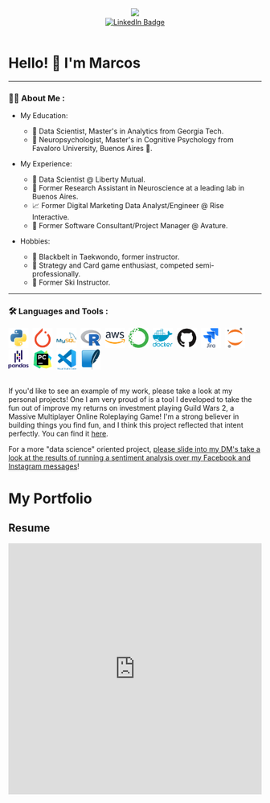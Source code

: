 <div id="header" align="center">
  <img src="https://i.imgur.com/USEllQl.gif" width="170"/>
  <div id="badges">
  <a href="https://www.linkedin.com/in/marcosfgrillo/">
    <img src="https://img.shields.io/badge/LinkedIn-blue?style=for-the-badge&logo=linkedin&logoColor=white" alt="LinkedIn Badge"/>
  </a>
  </div>
  <img src="https://komarev.com/ghpvc/?username=mfgrillo&style=flat-square&color=blue" alt=""/>
</div>

<h1>
  Hello! 👋 I'm Marcos
</h1>

---

### :man_technologist: About Me :

- My Education:
  - 🍑 Data Scientist, Master's in Analytics from Georgia Tech.
  - 🧠 Neuropsychologist, Master's in Cognitive Psychology from Favaloro University, Buenos Aires 🧉.
- My Experience:
  - 🏡 Data Scientist @ Liberty Mutual.
  - 🥼 Former Research Assistant in Neuroscience at a leading lab in Buenos Aires.
  - 📈 Former Digital Marketing Data Analyst/Engineer @ Rise Interactive.
  - 👔 Former Software Consultant/Project Manager @ Avature.

- Hobbies:
  - 🥋 Blackbelt in Taekwondo, former instructor.
  - 🎴 Strategy and Card game enthusiast, competed semi-professionally.
  - 🎿 Former Ski Instructor.

---

### :hammer_and_wrench: Languages and Tools :

<div>
  <img src="https://github.com/devicons/devicon/blob/master/icons/python/python-original.svg" title="Python" alt="Python" width="40" height="40"/>&nbsp;
  <img src="https://github.com/devicons/devicon/blob/master/icons/pytorch/pytorch-original.svg" title="Pytorch" alt="Pytorch" width="40" height="40"/>&nbsp;
  <img src="https://github.com/devicons/devicon/blob/master/icons/mysql/mysql-original-wordmark.svg" title="MySQL" alt="MySQL" width="40" height="40"/>&nbsp;
  <img src="https://github.com/devicons/devicon/blob/master/icons/r/r-original.svg" title="R" alt="R" width="40" height="40"/>&nbsp;
  <img src="https://github.com/devicons/devicon/blob/master/icons/amazonwebservices/amazonwebservices-original-wordmark.svg" title="AWS" alt="AWS" width="40" height="40"/>&nbsp;
  <img src="https://github.com/devicons/devicon/blob/master/icons/anaconda/anaconda-original.svg" title="Anaconda" alt="Anaconda" width="40" height="40"/>&nbsp;
  <img src="https://github.com/devicons/devicon/blob/master/icons/docker/docker-plain-wordmark.svg" title="Docker" alt="Docker" width="40" height="40"/>&nbsp;
  <img src="https://github.com/devicons/devicon/blob/master/icons/github/github-original.svg" title="GitHub" alt="GitHub" width="40" height="40"/>&nbsp;
  <img src="https://github.com/devicons/devicon/blob/master/icons/jira/jira-original-wordmark.svg" title="Jira" alt="Jira" width="40" height="40"/>&nbsp;
  <img src="https://github.com/devicons/devicon/blob/master/icons/jupyter/jupyter-original.svg" title="Jupyter" alt="Jupyter" width="40" height="40"/>&nbsp;
  <img src="https://github.com/devicons/devicon/blob/master/icons/pandas/pandas-original-wordmark.svg" title="Pandas" alt="Pandas" width="40" height="40"/>&nbsp;
  <img src="https://github.com/devicons/devicon/blob/master/icons/pycharm/pycharm-original.svg" title="PyCharm" alt="PyCharm" width="40" height="40"/>&nbsp;
  <img src="https://github.com/devicons/devicon/blob/master/icons/vscode/vscode-original-wordmark.svg" title="VS Code" alt="VSCode" width="40" height="40"/>&nbsp;
  <img src="https://github.com/devicons/devicon/blob/master/icons/sqlite/sqlite-original.svg" title="SQLite" alt="SQLite" width="40" height="40"/>&nbsp;
</div>

<br>

If you'd like to see an example of my work, please take a look at my personal projects! One I am very proud of is a tool I developed to take the fun out of improve my returns on investment playing Guild Wars 2, a Massive Multiplayer Online Roleplaying Game! I'm a strong believer in building things you find fun, and I think this project reflected that intent perfectly. You can find it [here](https://github.com/mfgrillo/Trading_Post_Scanner).

For a more "data science" oriented project, [please slide into my DM's take a look at the results of running a sentiment analysis over my Facebook and Instagram messages](https://github.com/mfgrillo/meta-messages-sentiment-analysis)!

# My Portfolio

## Resume
<iframe src="https://docs.google.com/document/d/1s6xLePahygk0yhByexjzCKnQ0HPoobUvgj7T-NhSfUg/edit?usp=sharing&embedded=true" style="width:100%; height:500px;" frameborder="0"></iframe>

<!--
Hi there 👋
**mfgrillo/mfgrillo** is a ✨ _special_ ✨ repository because its `README.md` (this file) appears on your GitHub profile.

Here are some ideas to get you started:

- 🔭 I’m currently working on ...
- 🌱 I’m currently learning ...
- 👯 I’m looking to collaborate on ...
- 🤔 I’m looking for help with ...
- 💬 Ask me about ...
- 📫 How to reach me: ...
- 😄 Pronouns: ...
- ⚡ Fun fact: ...
-->

